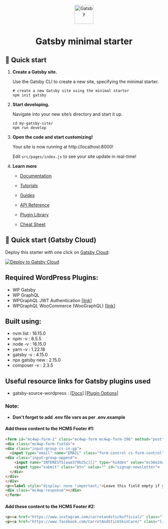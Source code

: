 <p align="center">
  <a href="https://www.gatsbyjs.com/?utm_source=starter&utm_medium=readme&utm_campaign=minimal-starter">
    <img alt="Gatsby" src="https://www.gatsbyjs.com/Gatsby-Monogram.svg" width="60" />
  </a>
</p>
<h1 align="center">
  Gatsby minimal starter
</h1>

## 🚀 Quick start

1.  **Create a Gatsby site.**

    Use the Gatsby CLI to create a new site, specifying the minimal starter.

    ```shell
    # create a new Gatsby site using the minimal starter
    npm init gatsby
    ```

2.  **Start developing.**

    Navigate into your new site’s directory and start it up.

    ```shell
    cd my-gatsby-site/
    npm run develop
    ```

3.  **Open the code and start customizing!**

    Your site is now running at http://localhost:8000!

    Edit `src/pages/index.js` to see your site update in real-time!

4.  **Learn more**

    - [Documentation](https://www.gatsbyjs.com/docs/?utm_source=starter&utm_medium=readme&utm_campaign=minimal-starter)

    - [Tutorials](https://www.gatsbyjs.com/tutorial/?utm_source=starter&utm_medium=readme&utm_campaign=minimal-starter)

    - [Guides](https://www.gatsbyjs.com/tutorial/?utm_source=starter&utm_medium=readme&utm_campaign=minimal-starter)

    - [API Reference](https://www.gatsbyjs.com/docs/api-reference/?utm_source=starter&utm_medium=readme&utm_campaign=minimal-starter)

    - [Plugin Library](https://www.gatsbyjs.com/plugins?utm_source=starter&utm_medium=readme&utm_campaign=minimal-starter)

    - [Cheat Sheet](https://www.gatsbyjs.com/docs/cheat-sheet/?utm_source=starter&utm_medium=readme&utm_campaign=minimal-starter)

## 🚀 Quick start (Gatsby Cloud)

Deploy this starter with one click on [Gatsby Cloud](https://www.gatsbyjs.com/cloud/):

[<img src="https://www.gatsbyjs.com/deploynow.svg" alt="Deploy to Gatsby Cloud">](https://www.gatsbyjs.com/dashboard/deploynow?url=https://github.com/gatsbyjs/gatsby-starter-minimal)

## Required WordPress Plugins:

- WP Gatsby
- WP GraphQL
- WPGraphQL JWT Authentication [[link](https://github.com/wp-graphql/wp-graphql-jwt-authentication)]
- WPGraphQL WooCommerce (WooGraphQL) [[link](https://github.com/wp-graphql/wp-graphql-woocommerce)]

## Built using:

- nvm list    :	16.15.0
- npm -v			:	8.5.5
- node -v			:	16.15.0
- yarn -v			:	1.22.18
- gatsby -v		:	4.15.0
- npx gatsby new    :	2.15.0
- composer -v : 2.3.5

## Useful resource links for Gatsby plugins used

- gatsby-source-wordpress : [[Docs](https://github.com/gatsbyjs/gatsby/tree/master/packages/gatsby-source-wordpress#docs-)] [[Plugin Options](https://github.com/gatsbyjs/gatsby/blob/master/packages/gatsby-source-wordpress/docs/plugin-options.md#url-string)]

### Note:
- __Don't forget to add .env file vars as per .env.example__

#### Add these content to the HCMS Footer #1:
```html
<form id="mc4wp-form-1" class="mc4wp-form mc4wp-form-196" method="post" data-id="196" data-name="News Letter">
<div class="mc4wp-form-fields">
<div class="input-group cs-in-gp">
  <input type="email" name="EMAIL" class="form-control cs-form-control" required="" placeholder="Your email" aria-label="Your email" aria-describedby="signup-newsletter"><p></p>
<div class="input-group-append">
    <input name="INTERESTS[aae379b25c][]" type="hidden" value="ec56e24afa"><br>
    <input type="submit" class="btn" value="" id="signup-newsletter">
  </div>
</div>
</div>
<p><label style="display: none !important;">Leave this field empty if you're human: <input type="text" name="_mc4wp_honeypot" value="" tabindex="-1" autocomplete="off"></label><input type="hidden" name="_mc4wp_timestamp" value="1654020685"><input type="hidden" name="_mc4wp_form_id" value="196"><input type="hidden" name="_mc4wp_form_element_id" value="mc4wp-form-1"></p>
<div class="mc4wp-response"></div>
</form>
```

#### Add these content to the HCMS Footer #2:
```html
<p><a href="https://www.instagram.com/carrotandstickofficial/" class="list-group-item list-group-item-action">Instagram</a></p>
<p><a href="https://www.facebook.com/CarrotAndStickSkinCare/" class="list-group-item list-group-item-action">Facebook</a></p>
```
